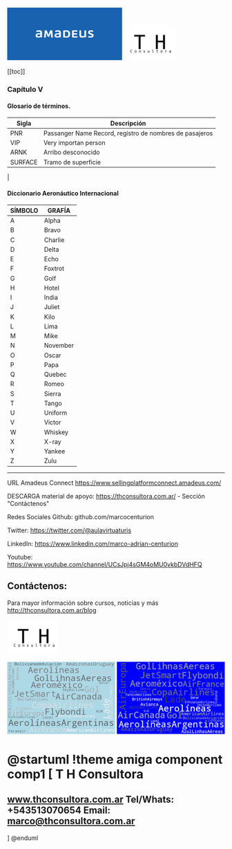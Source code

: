 ![Turismo y Hoteleria Consultora](index.png)
![Turismo y Hoteleria Consultora](logo_th.png)

[[toc]]

### Capítulo V

#### Glosario de términos.

|Sigla|Descripción|
|---|---|
|PNR|Passanger Name Record, registro de nombres de pasajeros|
|VIP|Very importan person|
|ARNK|Arribo desconocido|
|SURFACE|Tramo de superficie|
|

#### Diccionario Aeronáutico Internacional

|SÍMBOLO|GRAFÍA|
|---|---|
|A|Alpha
|B|Bravo
|C|Charlie
|D|Delta
|E|Echo
|F|Foxtrot
|G|Golf
|H|Hotel
|I|India
|J|Juliet
|K|Kilo
|L|Lima
|M|Mike
|N|November
|O|Oscar
|P|Papa
|Q|Quebec
|R|Romeo
|S|Sierra
|T|Tango
|U|Uniform
|V|Victor
|W|Whiskey
|X|X-ray
|Y|Yankee
|Z|Zulu



---

URL Amadeus Connect
https://www.sellingplatformconnect.amadeus.com/

DESCARGA material de apoyo:
https://thconsultora.com.ar/ - Sección "Contáctenos" 

Redes Sociales
Github: github.com/marcocenturion

Twitter: https://twitter.com/@aulavirtuaturis

LinkedIn: https://www.linkedin.com/marco-adrian-centurion

Youtube: https://www.youtube.com/channel/UCsJpj4sGM4oMU0vkbDVdHFQ

## Contáctenos:


Para mayor información sobre cursos, noticias y más
http://thconsultora.com.ar/blog

![Turismo y Hoteleria Consultora](logo_th.png)

![Turismo y Hoteleria Consultora](fondo_aereos2.png)
![Turismo y Hoteleria Consultora](fondo_aereos1.png)


@startuml
!theme amiga
component comp1 [
T H Consultora
==
www.thconsultora.com.ar
Tel/Whats: +543513070654
Email: marco@thconsultora.com.ar 
--
]
@enduml
